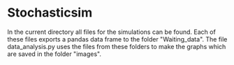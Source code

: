 # Stochasticsim

In the current directory all files for the simulations can be found.
Each of these files exports a pandas data frame to the folder "Waiting_data".
The file data_analysis.py uses the files from these folders to make the graphs which are saved in the folder "images".